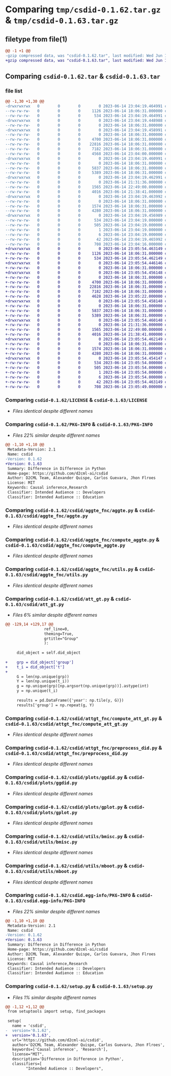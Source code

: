 # Comparing `tmp/csdid-0.1.62.tar.gz` & `tmp/csdid-0.1.63.tar.gz`

## filetype from file(1)

```diff
@@ -1 +1 @@
-gzip compressed data, was "csdid-0.1.62.tar", last modified: Wed Jun 14 23:04:19 2023, max compression
+gzip compressed data, was "csdid-0.1.63.tar", last modified: Wed Jun 14 23:05:54 2023, max compression
```

## Comparing `csdid-0.1.62.tar` & `csdid-0.1.63.tar`

### file list

```diff
@@ -1,30 +1,30 @@
-drwxrwxrwx   0        0        0        0 2023-06-14 23:04:19.464991 csdid-0.1.62/
--rw-rw-rw-   0        0        0     1126 2023-06-14 18:06:31.000000 csdid-0.1.62/LICENSE
--rw-rw-rw-   0        0        0      534 2023-06-14 23:04:19.464991 csdid-0.1.62/PKG-INFO
-drwxrwxrwx   0        0        0        0 2023-06-14 23:04:19.448988 csdid-0.1.62/csdid/
--rw-rw-rw-   0        0        0        0 2023-06-14 18:06:31.000000 csdid-0.1.62/csdid/__init__.py
-drwxrwxrwx   0        0        0        0 2023-06-14 23:04:19.458991 csdid-0.1.62/csdid/aggte_fnc/
--rw-rw-rw-   0        0        0        0 2023-06-14 18:06:31.000000 csdid-0.1.62/csdid/aggte_fnc/__init__.py
--rw-rw-rw-   0        0        0     4700 2023-06-14 18:06:31.000000 csdid-0.1.62/csdid/aggte_fnc/aggte.py
--rw-rw-rw-   0        0        0    22816 2023-06-14 18:06:31.000000 csdid-0.1.62/csdid/aggte_fnc/compute_aggte.py
--rw-rw-rw-   0        0        0     7182 2023-06-14 18:06:31.000000 csdid-0.1.62/csdid/aggte_fnc/utils.py
--rw-rw-rw-   0        0        0     4568 2023-06-14 23:04:00.000000 csdid-0.1.62/csdid/att_gt.py
-drwxrwxrwx   0        0        0        0 2023-06-14 23:04:19.460991 csdid-0.1.62/csdid/attgt_fnc/
--rw-rw-rw-   0        0        0        0 2023-06-14 18:06:31.000000 csdid-0.1.62/csdid/attgt_fnc/__init__.py
--rw-rw-rw-   0        0        0     5837 2023-06-14 18:06:31.000000 csdid-0.1.62/csdid/attgt_fnc/compute_att_gt.py
--rw-rw-rw-   0        0        0     5389 2023-06-14 18:06:31.000000 csdid-0.1.62/csdid/attgt_fnc/preprocess_did.py
-drwxrwxrwx   0        0        0        0 2023-06-14 23:04:19.462991 csdid-0.1.62/csdid/plots/
--rw-rw-rw-   0        0        0        0 2023-06-14 21:31:36.000000 csdid-0.1.62/csdid/plots/__init__.py
--rw-rw-rw-   0        0        0     1565 2023-06-14 22:49:00.000000 csdid-0.1.62/csdid/plots/ggdid.py
--rw-rw-rw-   0        0        0     4016 2023-06-14 21:38:41.000000 csdid-0.1.62/csdid/plots/gplot.py
-drwxrwxrwx   0        0        0        0 2023-06-14 23:04:19.463992 csdid-0.1.62/csdid/utils/
--rw-rw-rw-   0        0        0        0 2023-06-14 18:06:31.000000 csdid-0.1.62/csdid/utils/__init__.py
--rw-rw-rw-   0        0        0     1574 2023-06-14 18:06:31.000000 csdid-0.1.62/csdid/utils/bmisc.py
--rw-rw-rw-   0        0        0     4280 2023-06-14 18:06:31.000000 csdid-0.1.62/csdid/utils/mboot.py
-drwxrwxrwx   0        0        0        0 2023-06-14 23:04:19.456989 csdid-0.1.62/csdid.egg-info/
--rw-rw-rw-   0        0        0      534 2023-06-14 23:04:19.000000 csdid-0.1.62/csdid.egg-info/PKG-INFO
--rw-rw-rw-   0        0        0      505 2023-06-14 23:04:19.000000 csdid-0.1.62/csdid.egg-info/SOURCES.txt
--rw-rw-rw-   0        0        0        1 2023-06-14 23:04:19.000000 csdid-0.1.62/csdid.egg-info/dependency_links.txt
--rw-rw-rw-   0        0        0        6 2023-06-14 23:04:19.000000 csdid-0.1.62/csdid.egg-info/top_level.txt
--rw-rw-rw-   0        0        0       42 2023-06-14 23:04:19.465992 csdid-0.1.62/setup.cfg
--rw-rw-rw-   0        0        0      708 2023-06-14 23:04:16.000000 csdid-0.1.62/setup.py
+drwxrwxrwx   0        0        0        0 2023-06-14 23:05:54.463149 csdid-0.1.63/
+-rw-rw-rw-   0        0        0     1126 2023-06-14 18:06:31.000000 csdid-0.1.63/LICENSE
+-rw-rw-rw-   0        0        0      534 2023-06-14 23:05:54.462149 csdid-0.1.63/PKG-INFO
+drwxrwxrwx   0        0        0        0 2023-06-14 23:05:54.446146 csdid-0.1.63/csdid/
+-rw-rw-rw-   0        0        0        0 2023-06-14 18:06:31.000000 csdid-0.1.63/csdid/__init__.py
+drwxrwxrwx   0        0        0        0 2023-06-14 23:05:54.456148 csdid-0.1.63/csdid/aggte_fnc/
+-rw-rw-rw-   0        0        0        0 2023-06-14 18:06:31.000000 csdid-0.1.63/csdid/aggte_fnc/__init__.py
+-rw-rw-rw-   0        0        0     4700 2023-06-14 18:06:31.000000 csdid-0.1.63/csdid/aggte_fnc/aggte.py
+-rw-rw-rw-   0        0        0    22816 2023-06-14 18:06:31.000000 csdid-0.1.63/csdid/aggte_fnc/compute_aggte.py
+-rw-rw-rw-   0        0        0     7182 2023-06-14 18:06:31.000000 csdid-0.1.63/csdid/aggte_fnc/utils.py
+-rw-rw-rw-   0        0        0     4628 2023-06-14 23:05:22.000000 csdid-0.1.63/csdid/att_gt.py
+drwxrwxrwx   0        0        0        0 2023-06-14 23:05:54.458148 csdid-0.1.63/csdid/attgt_fnc/
+-rw-rw-rw-   0        0        0        0 2023-06-14 18:06:31.000000 csdid-0.1.63/csdid/attgt_fnc/__init__.py
+-rw-rw-rw-   0        0        0     5837 2023-06-14 18:06:31.000000 csdid-0.1.63/csdid/attgt_fnc/compute_att_gt.py
+-rw-rw-rw-   0        0        0     5389 2023-06-14 18:06:31.000000 csdid-0.1.63/csdid/attgt_fnc/preprocess_did.py
+drwxrwxrwx   0        0        0        0 2023-06-14 23:05:54.460148 csdid-0.1.63/csdid/plots/
+-rw-rw-rw-   0        0        0        0 2023-06-14 21:31:36.000000 csdid-0.1.63/csdid/plots/__init__.py
+-rw-rw-rw-   0        0        0     1565 2023-06-14 22:49:00.000000 csdid-0.1.63/csdid/plots/ggdid.py
+-rw-rw-rw-   0        0        0     4016 2023-06-14 21:38:41.000000 csdid-0.1.63/csdid/plots/gplot.py
+drwxrwxrwx   0        0        0        0 2023-06-14 23:05:54.462149 csdid-0.1.63/csdid/utils/
+-rw-rw-rw-   0        0        0        0 2023-06-14 18:06:31.000000 csdid-0.1.63/csdid/utils/__init__.py
+-rw-rw-rw-   0        0        0     1574 2023-06-14 18:06:31.000000 csdid-0.1.63/csdid/utils/bmisc.py
+-rw-rw-rw-   0        0        0     4280 2023-06-14 18:06:31.000000 csdid-0.1.63/csdid/utils/mboot.py
+drwxrwxrwx   0        0        0        0 2023-06-14 23:05:54.454147 csdid-0.1.63/csdid.egg-info/
+-rw-rw-rw-   0        0        0      534 2023-06-14 23:05:54.000000 csdid-0.1.63/csdid.egg-info/PKG-INFO
+-rw-rw-rw-   0        0        0      505 2023-06-14 23:05:54.000000 csdid-0.1.63/csdid.egg-info/SOURCES.txt
+-rw-rw-rw-   0        0        0        1 2023-06-14 23:05:54.000000 csdid-0.1.63/csdid.egg-info/dependency_links.txt
+-rw-rw-rw-   0        0        0        6 2023-06-14 23:05:54.000000 csdid-0.1.63/csdid.egg-info/top_level.txt
+-rw-rw-rw-   0        0        0       42 2023-06-14 23:05:54.463149 csdid-0.1.63/setup.cfg
+-rw-rw-rw-   0        0        0      708 2023-06-14 23:05:49.000000 csdid-0.1.63/setup.py
```

### Comparing `csdid-0.1.62/LICENSE` & `csdid-0.1.63/LICENSE`

 * *Files identical despite different names*

### Comparing `csdid-0.1.62/PKG-INFO` & `csdid-0.1.63/PKG-INFO`

 * *Files 22% similar despite different names*

```diff
@@ -1,10 +1,10 @@
 Metadata-Version: 2.1
 Name: csdid
-Version: 0.1.62
+Version: 0.1.63
 Summary: Difference in Difference in Python
 Home-page: https://github.com/d2cml-ai/csdid
 Author: D2CML Team, Alexander Quispe, Carlos Guevara, Jhon Flroes
 License: MIT
 Keywords: Causal inference,Research
 Classifier: Intended Audience :: Developers
 Classifier: Intended Audience :: Education
```

### Comparing `csdid-0.1.62/csdid/aggte_fnc/aggte.py` & `csdid-0.1.63/csdid/aggte_fnc/aggte.py`

 * *Files identical despite different names*

### Comparing `csdid-0.1.62/csdid/aggte_fnc/compute_aggte.py` & `csdid-0.1.63/csdid/aggte_fnc/compute_aggte.py`

 * *Files identical despite different names*

### Comparing `csdid-0.1.62/csdid/aggte_fnc/utils.py` & `csdid-0.1.63/csdid/aggte_fnc/utils.py`

 * *Files identical despite different names*

### Comparing `csdid-0.1.62/csdid/att_gt.py` & `csdid-0.1.63/csdid/att_gt.py`

 * *Files 6% similar despite different names*

```diff
@@ -129,14 +129,17 @@
                 ref_line=0,
                 theming=True, 
                 grtitle="Group"
                 ):
 
     did_object = self.did_object
 
+    grp = did_object['group']
+    t_i = did_object['t']
+
     G = len(np.unique(grp))
     Y = len(np.unique(t_i))
     g = np.unique(grp)[np.argsort(np.unique(grp))].astype(int)
     y = np.unique(t_i)
 
     results = pd.DataFrame({'year': np.tile(y, G)})
     results['group'] = np.repeat(g, Y)
```

### Comparing `csdid-0.1.62/csdid/attgt_fnc/compute_att_gt.py` & `csdid-0.1.63/csdid/attgt_fnc/compute_att_gt.py`

 * *Files identical despite different names*

### Comparing `csdid-0.1.62/csdid/attgt_fnc/preprocess_did.py` & `csdid-0.1.63/csdid/attgt_fnc/preprocess_did.py`

 * *Files identical despite different names*

### Comparing `csdid-0.1.62/csdid/plots/ggdid.py` & `csdid-0.1.63/csdid/plots/ggdid.py`

 * *Files identical despite different names*

### Comparing `csdid-0.1.62/csdid/plots/gplot.py` & `csdid-0.1.63/csdid/plots/gplot.py`

 * *Files identical despite different names*

### Comparing `csdid-0.1.62/csdid/utils/bmisc.py` & `csdid-0.1.63/csdid/utils/bmisc.py`

 * *Files identical despite different names*

### Comparing `csdid-0.1.62/csdid/utils/mboot.py` & `csdid-0.1.63/csdid/utils/mboot.py`

 * *Files identical despite different names*

### Comparing `csdid-0.1.62/csdid.egg-info/PKG-INFO` & `csdid-0.1.63/csdid.egg-info/PKG-INFO`

 * *Files 22% similar despite different names*

```diff
@@ -1,10 +1,10 @@
 Metadata-Version: 2.1
 Name: csdid
-Version: 0.1.62
+Version: 0.1.63
 Summary: Difference in Difference in Python
 Home-page: https://github.com/d2cml-ai/csdid
 Author: D2CML Team, Alexander Quispe, Carlos Guevara, Jhon Flroes
 License: MIT
 Keywords: Causal inference,Research
 Classifier: Intended Audience :: Developers
 Classifier: Intended Audience :: Education
```

### Comparing `csdid-0.1.62/setup.py` & `csdid-0.1.63/setup.py`

 * *Files 1% similar despite different names*

```diff
@@ -1,12 +1,12 @@
 from setuptools import setup, find_packages
 
 setup(
   name = 'csdid',
-  version='0.1.62',
+  version='0.1.63',
   url='https://github.com/d2cml-ai/csdid',
   author='D2CML Team, Alexander Quispe, Carlos Guevara, Jhon Flroes',
   keywords=['Causal inference', 'Research'],
   license="MIT",
   description='Difference in Difference in Python',
   classifiers=[
         "Intended Audience :: Developers",
```

